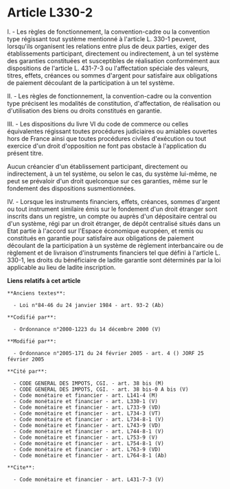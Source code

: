 # Article L330-2

I. - Les règles de fonctionnement, la convention-cadre ou la convention type régissant tout système mentionné à l'article L.
330-1 peuvent, lorsqu'ils organisent les relations entre plus de deux parties, exiger des établissements participant,
directement ou indirectement, à un tel système des garanties constituées et susceptibles de réalisation conformément aux
dispositions de l'article L. 431-7-3 ou l'affectation spéciale des valeurs, titres, effets, créances ou sommes d'argent pour
satisfaire aux obligations de paiement découlant de la participation à un tel système.

II. - Les règles de fonctionnement, la convention-cadre ou la convention type précisent les modalités de constitution,
d'affectation, de réalisation ou d'utilisation des biens ou droits constitués en garantie.

III. - Les dispositions du livre VI du code de commerce ou celles équivalentes régissant toutes procédures judiciaires ou
amiables ouvertes hors de France ainsi que toutes procédures civiles d'exécution ou tout exercice d'un droit d'opposition ne
font pas obstacle à l'application du présent titre.

Aucun créancier d'un établissement participant, directement ou indirectement, à un tel système, ou selon le cas, du système
lui-même, ne peut se prévaloir d'un droit quelconque sur ces garanties, même sur le fondement des dispositions
susmentionnées.

IV. - Lorsque les instruments financiers, effets, créances, sommes d'argent ou tout instrument similaire émis sur le
fondement d'un droit étranger sont inscrits dans un registre, un compte ou auprès d'un dépositaire central ou d'un système,
régi par un droit étranger, de dépôt centralisé situés dans un Etat partie à l'accord sur l'Espace économique européen, et
remis ou constitués en garantie pour satisfaire aux obligations de paiement découlant de la participation à un système de
règlement interbancaire ou de règlement et de livraison d'instruments financiers tel que défini à l'article L. 330-1, les
droits du bénéficiaire de ladite garantie sont déterminés par la loi applicable au lieu de ladite inscription.

**Liens relatifs à cet article**

	**Anciens textes**:

	  - Loi n°84-46 du 24 janvier 1984 - art. 93-2 (Ab)

	**Codifié par**:

	  - Ordonnance n°2000-1223 du 14 décembre 2000 (V)

	**Modifié par**:

	  - Ordonnance n°2005-171 du 24 février 2005 - art. 4 () JORF 25 février 2005

	**Cité par**:

	  - CODE GENERAL DES IMPOTS, CGI. - art. 38 bis (M)
	  - CODE GENERAL DES IMPOTS, CGI. - art. 38 bis-0 A bis (V)
	  - Code monétaire et financier - art. L141-4 (M)
	  - Code monétaire et financier - art. L330-1 (V)
	  - Code monétaire et financier - art. L733-9 (VD)
	  - Code monétaire et financier - art. L734-3 (VT)
	  - Code monétaire et financier - art. L734-8-1 (V)
	  - Code monétaire et financier - art. L743-9 (VD)
	  - Code monétaire et financier - art. L744-8-1 (V)
	  - Code monétaire et financier - art. L753-9 (V)
	  - Code monétaire et financier - art. L754-8-1 (V)
	  - Code monétaire et financier - art. L763-9 (VD)
	  - Code monétaire et financier - art. L764-8-1 (Ab)

	**Cite**:

	  - Code monétaire et financier - art. L431-7-3 (V)
